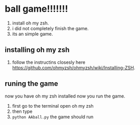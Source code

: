 # ball game!!!!!!!
1. install oh my zsh.
2. i did not completely finish the game.
3. its an simple game.
## installing oh my zsh
1. follow the instructins closesly here https://github.com/ohmyzsh/ohmyzsh/wiki/Installing-ZSH.
## runing the game
now you have oh my zsh installed now you run the game.
1. first go to the terminal open oh my zsh
2. then type
3. `python AAball.py`
the game should run

